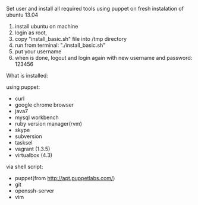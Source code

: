 Set user and install all required tools using puppet on fresh instalation of ubuntu 13.04

1. install ubuntu on machine
2. login as root,
3. copy "install_basic.sh" file into /tmp directory
3. run from terminal:  "./install_basic.sh"
4. put your username
5. when is done, logout and login again with new username and password: 123456

What is installed:

using puppet:
- curl
- google chrome browser
- java7
- mysql workbench
- ruby version manager(rvm)
- skype
- subversion
- tasksel
- vagrant (1.3.5)
- virtualbox (4.3)

via shell script:
- puppet(from http://apt.puppetlabs.com/)
- git
- openssh-server
- vim

